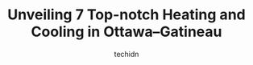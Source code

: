 ---
layout: ampstory
image: https://i0.wp.com/www.auto.or.id/wp-content/uploads/2023/06/yg-heating-air-conditioning-refrigeration-inc-0-ottawa-gatineau-1686323009.jpeg?resize=640,853
author: techidn
featured: false
description: Ottawa–Gatineau, Ontario / Quebec, Canada is a haven for Heating and Cooling enthusiasts, boasting an impressive array of 7 top-notch establishments. Whether youre a seasoned connoisseur 
title: Unveiling 7 Top-notch Heating and Cooling in Ottawa–Gatineau
cover:
   title: Unveiling 7 Top-notch Heating and Cooling in Ottawa–Gatineau
   subtitle: AUTO.OR.ID
   background: https://www.auto.or.id/wp-content/uploads/2023/06/yg-heating-air-conditioning-refrigeration-inc-0-ottawa-gatineau-1686323009.jpeg

pages: 
 - layout: thirds
   top: <h1>#1 Francis Home Environment Heating and Air Conditioning</h1>
   bottom: "<p>Excellent and very timely service. Definitely recommend.Our furnace decided to fail on us on Monday Nov 21 as the temperature outside started dropping. We called Francis </p>"
   background: https://www.auto.or.id/wp-content/uploads/2023/06/yg-heating-air-conditioning-refrigeration-inc-1-ottawa-gatineau-1686323011.jpeg
   backgroundblur: true
 - layout: thirds
   top: <h1>#2 Anchor Home Comfort</h1>
   bottom: "<p>1181 Parisien St, Ottawa, ON K1B 4W4, Canada</p>"
   background: https://www.auto.or.id/wp-content/uploads/2023/06/yg-heating-air-conditioning-refrigeration-inc-2-ottawa-gatineau-1686323014.jpeg
   cta:
      link: https://www.auto.or.id/unveiling-7-top-notch-heating-and-cooling-in-ottawa-gatineau/
      text: Unveiling 7 Top-notch Heating and Cooling in Ottawa–Gatineau
 - layout: thirds
   top: <h1>#3 AirZone HVAC Services</h1>
   bottom: "<p>174 Colonnade Rd #27, Ottawa, ON K2E 7J5, Canada</p>"
   background: https://images.unsplash.com/photo-1626302592077-206bbcf450ae?ixlib=rb-4.0.3&ixid=MnwxMjA3fDB8MHxwaG90by1wYWdlfHx8fGVufDB8fHx8&auto=format&fit=crop&w=640&h=853&q=80
   cta:
      link: https://www.auto.or.id/unveiling-7-top-notch-heating-and-cooling-in-ottawa-gatineau/
      text: Unveiling 7 Top-notch Heating and Cooling in Ottawa–Gatineau
 - layout: thirds
   top: <h1>#4 Rick Menard Heating & Cooling</h1>
   bottom: "<p>1250 Old Innes Rd Unit 516, Ottawa, ON K1B 5L3, Canada</p>"
   background: https://images.unsplash.com/photo-1620547316190-289b3899e010?ixlib=rb-4.0.3&ixid=MnwxMjA3fDB8MHxwaG90by1wYWdlfHx8fGVufDB8fHx8&auto=format&fit=crop&w=640&h=853&q=80
   cta:
      link: https://www.auto.or.id/unveiling-7-top-notch-heating-and-cooling-in-ottawa-gatineau/
      text: Unveiling 7 Top-notch Heating and Cooling in Ottawa–Gatineau
 - layout: thirds
   top: <h1>#5 Francis Plumbing & Heating Ltd</h1>
   bottom: "<p>174 Colonnade Rd S # 25, Ottawa, ON K2E 7J5, Canada</p>"
   background: https://images.unsplash.com/photo-1633961928124-c0eaa9d844ab?ixlib=rb-4.0.3&ixid=MnwxMjA3fDB8MHxwaG90by1wYWdlfHx8fGVufDB8fHx8&auto=format&fit=crop&w=640&h=853&q=80
   cta:
      link: https://www.auto.or.id/unveiling-7-top-notch-heating-and-cooling-in-ottawa-gatineau/
      text: Unveiling 7 Top-notch Heating and Cooling in Ottawa–Gatineau
 - layout: thirds
   top: <h1>#6 Advanced HVAC Inc.</h1>
   bottom: "<p>5450 Canotek Rd #65, Gloucester, ON K1J 9G5, Canada</p>"
   background: https://images.unsplash.com/photo-1617814065893-00757125efab?ixlib=rb-4.0.3&ixid=MnwxMjA3fDB8MHxwaG90by1wYWdlfHx8fGVufDB8fHx8&auto=format&fit=crop&w=640&h=853&q=80
   cta:
      link: https://www.auto.or.id/unveiling-7-top-notch-heating-and-cooling-in-ottawa-gatineau/
      text: Unveiling 7 Top-notch Heating and Cooling in Ottawa–Gatineau
 - layout: thirds
   top: <h1>#7 JD Swallow Heating & Cooling</h1>
   bottom: "<p>2759 Fenton Rd #14, Ottawa, ON K1T 3T8, Canada</p>"
   background: https://images.unsplash.com/photo-1558140275-312515f28cbb?ixlib=rb-4.0.3&ixid=MnwxMjA3fDB8MHxwaG90by1wYWdlfHx8fGVufDB8fHx8&auto=format&fit=crop&w=640&h=853&q=80
   cta:
      link: https://www.auto.or.id/unveiling-7-top-notch-heating-and-cooling-in-ottawa-gatineau/
      text: Unveiling 7 Top-notch Heating and Cooling in Ottawa–Gatineau
 - layout: thirds
   middle: Continue reading...
   background: https://images.unsplash.com/photo-1633713368363-2b04dadce462?ixlib=rb-4.0.3&ixid=MnwxMjA3fDB8MHxwaG90by1wYWdlfHx8fGVufDB8fHx8&auto=format&fit=crop&w=640&h=853&q=80
   cta:
      link: https://www.auto.or.id/unveiling-7-top-notch-heating-and-cooling-in-ottawa-gatineau/
      text: Unveiling 7 Top-notch Heating and Cooling in Ottawa–Gatineau

---
